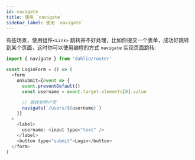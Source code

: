 ```yaml
---
id: navigate
title: 使用 `navigate`
sidebar_label: 使用 `navigate`
---
```


有些场景，使用组件`<Link>` 跳转并不好处理，比如你提交一个表单，成功好跳转到某个页面，这时你可以使用编程的方式 `navigate` 实现页面跳转:

```js
import { navigate } from 'dahlia/router'

const LoginForm = () => (
  <form
    onSubmit={event => {
      event.preventDefault()
      const username = event.target.elements[0].value

      // 跳转到用户页
      navigate(`/users/${username}`)
    }}
  >
    <label>
      username: <input type="text" />
    </label>
    <button type="submit">Login</button>
  </form>
)
```
